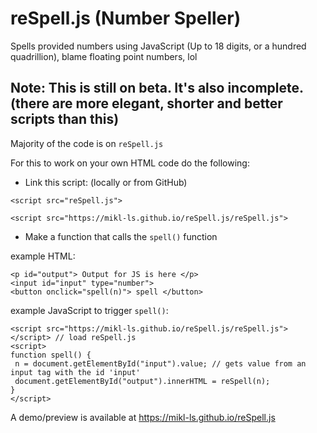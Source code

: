 # reSpell.js (Number Speller)
Spells provided numbers using JavaScript (Up to 18 digits, or a hundred quadrillion), blame floating point numbers, lol

## Note: This is still on beta. It's also incomplete. (there are more elegant, shorter and better scripts than this)

Majority of the code is on `reSpell.js`

For this to work on your own HTML code do the following:

- Link this script: (locally or from GitHub)
```
<script src="reSpell.js">
```
```
<script src="https://mikl-ls.github.io/reSpell.js/reSpell.js">
```
 - Make a function that calls the `spell()` function 
 
 example HTML:
 ```
<p id="output"> Output for JS is here </p>
<input id="input" type="number">
<button onclick="spell(n)"> spell </button> 
 ```
 
 example JavaScript to trigger `spell()`:
 ```
 <script src="https://mikl-ls.github.io/reSpell.js/reSpell.js"></script> // load reSpell.js
 <script>
 function spell() {
  n = document.getElementById("input").value; // gets value from an input tag with the id 'input' 	
  document.getElementById("output").innerHTML = reSpell(n);
 }
 </script>
 ```
A demo/preview is available at https://mikl-ls.github.io/reSpell.js
